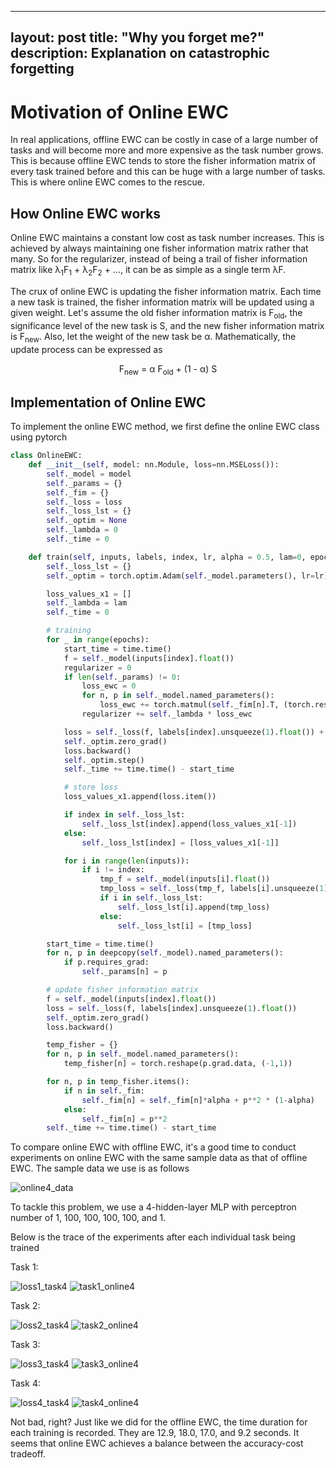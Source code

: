 

---
layout: post
title: "Why you forget me?"
description: Explanation on catastrophic forgetting
---

Motivation of Online EWC
============

In real applications, offline EWC can be costly in case of a large number of tasks and
will become more and more expensive as the task number grows. This is because offline EWC
tends to store the fisher information matrix of every task trained before and this can be
huge with a large number of tasks. This is where online EWC comes to the rescue.

How Online EWC works
--------------

Online EWC maintains a constant low cost as task number increases. This is achieved by always maintaining one fisher information matrix rather that many.
So for the regularizer, instead of being a trail of fisher information matrix like &lambda;<sub>1</sub>F<sub>1</sub> +
&lambda;<sub>2</sub>F<sub>2</sub> + ..., it can be as simple as a single term &lambda;F.

The crux of online EWC is updating the fisher information matrix. Each time a new task is trained, 
the fisher information matrix will be updated using a given weight.
Let's assume the old fisher information matrix is F<sub>old</sub>, the significance level of the new task is S, 
and the new fisher information matrix is F<sub>new</sub>. Also, let
the weight of the new task be &alpha;. Mathematically, the update process can be expressed as

<p align="center">
    F<sub>new</sub> = &alpha; F<sub>old</sub> + (1 - &alpha;) S
</p>


Implementation of Online EWC
--------------

To implement the online EWC method, we first define the online EWC class using pytorch

~~~python
class OnlineEWC:
    def __init__(self, model: nn.Module, loss=nn.MSELoss()):
        self._model = model
        self._params = {}
        self._fim = {}
        self._loss = loss
        self._loss_lst = {}
        self._optim = None
        self._lambda = 0
        self._time = 0

    def train(self, inputs, labels, index, lr, alpha = 0.5, lam=0, epochs=500):
        self._loss_lst = {}
        self._optim = torch.optim.Adam(self._model.parameters(), lr=lr)

        loss_values_x1 = []
        self._lambda = lam
        self._time = 0

        # training
        for _ in range(epochs):
            start_time = time.time()
            f = self._model(inputs[index].float())
            regularizer = 0
            if len(self._params) != 0:
                loss_ewc = 0
                for n, p in self._model.named_parameters():
                    loss_ewc += torch.matmul(self._fim[n].T, (torch.reshape(p, (-1,1)) - torch.reshape(self._params[n], (-1,1))) ** 2)
                regularizer += self._lambda * loss_ewc

            loss = self._loss(f, labels[index].unsqueeze(1).float()) + regularizer
            self._optim.zero_grad()
            loss.backward()
            self._optim.step()
            self._time += time.time() - start_time

            # store loss
            loss_values_x1.append(loss.item())

            if index in self._loss_lst:
                self._loss_lst[index].append(loss_values_x1[-1])
            else:
                self._loss_lst[index] = [loss_values_x1[-1]]

            for i in range(len(inputs)):
                if i != index:
                    tmp_f = self._model(inputs[i].float())
                    tmp_loss = self._loss(tmp_f, labels[i].unsqueeze(1).float())
                    if i in self._loss_lst:
                        self._loss_lst[i].append(tmp_loss)
                    else:
                        self._loss_lst[i] = [tmp_loss]

        start_time = time.time()
        for n, p in deepcopy(self._model).named_parameters():
            if p.requires_grad:
                self._params[n] = p

        # update fisher information matrix
        f = self._model(inputs[index].float())
        loss = self._loss(f, labels[index].unsqueeze(1).float())
        self._optim.zero_grad()
        loss.backward()

        temp_fisher = {}
        for n, p in self._model.named_parameters():
            temp_fisher[n] = torch.reshape(p.grad.data, (-1,1))

        for n, p in temp_fisher.items():
            if n in self._fim:
                self._fim[n] = self._fim[n]*alpha + p**2 * (1-alpha)
            else:
                self._fim[n] = p**2
        self._time += time.time() - start_time
~~~

To compare online EWC with offline EWC, it's a good time to conduct experiments on online EWC with the same sample data 
as that of offline EWC. The sample data we use is as follows

![online4_data](../assets/images/data_online4.png)

To tackle this problem, we use a 4-hidden-layer MLP with perceptron number of 1, 100, 100, 100, 100, and 1.

Below is the trace of the experiments after each individual task being trained

Task 1:

![loss1_task4](../assets/images/loss1_online4.png)
![task1_online4](../assets/images/task1_online4.png)

Task 2:

![loss2_task4](../assets/images/loss2_online4.png)
![task2_online4](../assets/images/task2_online4.png)

Task 3:

![loss3_task4](../assets/images/loss3_online4.png)
![task3_online4](../assets/images/task3_online4.png)

Task 4:

![loss4_task4](../assets/images/loss4_online4.png)
![task4_online4](../assets/images/task4_online4.png)

Not bad, right? Just like we did for the offline EWC, the time duration for each training is recorded.
They are 12.9, 18.0, 17.0, and 9.2 seconds. It seems that online EWC achieves a balance between the
accuracy-cost tradeoff.

